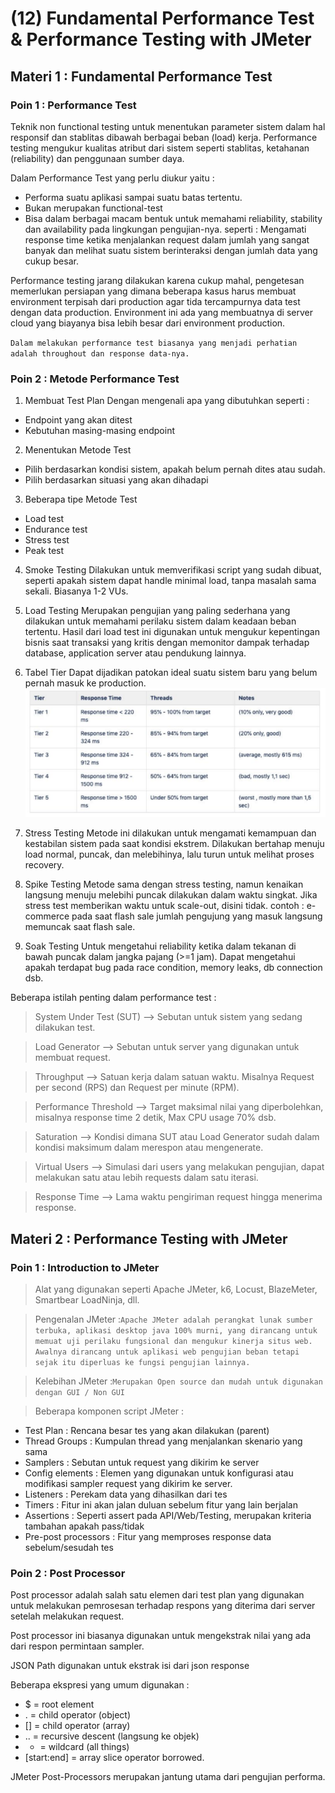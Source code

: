 # (12) Fundamental Performance Test & Performance Testing with JMeter
## Materi 1 : Fundamental Performance Test
### Poin 1 : Performance Test
Teknik non functional testing untuk menentukan parameter sistem dalam hal responsif dan stablitas dibawah berbagai beban (load) kerja.
Performance testing mengukur kualitas atribut dari sistem seperti stablitas, ketahanan (reliability) dan penggunaan sumber daya.

Dalam Performance Test yang perlu diukur yaitu :
- Performa suatu aplikasi sampai suatu batas tertentu.
- Bukan merupakan functional-test
- Bisa dalam berbagai macam bentuk untuk memahami reliability, stability dan availability pada lingkungan pengujian-nya.
  seperti : Mengamati response time ketika menjalankan request dalam jumlah yang sangat banyak dan melihat suatu sistem berinteraksi dengan jumlah data yang cukup besar.

Performance testing jarang dilakukan karena cukup mahal, pengetesan memerlukan persiapan yang dimana beberapa kasus harus membuat environment terpisah dari production agar tida tercampurnya data test dengan data production.
Environment ini ada yang membuatnya di server cloud yang biayanya bisa lebih besar dari environment production.

`Dalam melakukan performance test biasanya yang menjadi perhatian adalah throughout dan response data-nya.`

### Poin 2 : Metode Performance Test
1. Membuat Test Plan
Dengan mengenali apa yang dibutuhkan seperti :
- Endpoint yang akan ditest
- Kebutuhan masing-masing endpoint

2. Menentukan Metode Test
- Pilih berdasarkan kondisi sistem, apakah belum pernah dites atau sudah.
- Pilih berdasarkan situasi yang akan dihadapi

3. Beberapa tipe Metode Test
- Load test
- Endurance test
- Stress test
- Peak test

4. Smoke Testing
Dilakukan untuk memverifikasi script yang sudah dibuat, seperti apakah sistem dapat handle minimal load, tanpa masalah sama sekali. Biasanya 1-2 VUs.

5. Load Testing
Merupakan pengujian yang paling sederhana yang dilakukan untuk memahami perilaku sistem dalam keadaan beban tertentu. Hasil dari load test ini digunakan untuk mengukur kepentingan bisnis saat transaksi yang kritis dengan memonitor dampak terhadap database, application server atau pendukung lainnya.

6. Tabel Tier
Dapat dijadikan patokan ideal suatu sistem baru yang belum pernah masuk ke production.
![Screenshot (401).png](Screenshot%2FScreenshot%20%28401%29.png)

7. Stress Testing
Metode ini dilakukan untuk mengamati kemampuan dan kestabilan sistem pada saat kondisi ekstrem.
Dilakukan bertahap menuju load normal, puncak, dan melebihinya, lalu turun untuk melihat proses recovery.

8. Spike Testing
Metode sama dengan stress testing, namun kenaikan langsung menuju melebihi puncak dilakukan dalam waktu singkat. Jika stress test memberikan waktu untuk scale-out, disini tidak.
contoh : e-commerce pada saat flash sale jumlah pengujung yang masuk langsung memuncak saat flash sale.

9. Soak Testing
Untuk mengetahui reliability ketika dalam tekanan di bawah puncak dalam jangka pajang (>=1 jam). Dapat mengetahui apakah terdapat bug pada race condition, memory leaks, db connection dsb.

Beberapa istilah penting dalam performance test :
> System Under Test (SUT) --> Sebutan untuk sistem yang sedang dilakukan test.

> Load Generator --> Sebutan untuk server yang digunakan untuk membuat request.

> Throughput --> Satuan kerja dalam satuan waktu. Misalnya Request per second (RPS) dan Request per minute (RPM).

> Performance Threshold --> Target maksimal nilai yang diperbolehkan, misalnya response time 2 detik, Max CPU usage 70% dsb.

> Saturation --> Kondisi dimana SUT atau Load Generator sudah dalam kondisi maksimum dalam merespon atau mengenerate.

> Virtual Users --> Simulasi dari users yang melakukan pengujian, dapat melakukan satu atau lebih requests dalam satu iterasi.

> Response Time --> Lama waktu pengiriman request hingga menerima response.

## Materi 2 : Performance Testing with JMeter
### Poin 1 : Introduction to JMeter
> Alat yang digunakan seperti Apache JMeter, k6, Locust, BlazeMeter, Smartbear LoadNinja, dll.

> Pengenalan JMeter :`Apache JMeter adalah perangkat lunak sumber terbuka, aplikasi desktop java 100% murni, yang dirancang untuk memuat uji perilaku fungsional dan mengukur kinerja situs web. Awalnya dirancang untuk aplikasi web pengujian beban tetapi sejak itu diperluas ke fungsi pengujian lainnya.`

> Kelebihan JMeter :`Merupakan Open source dan mudah untuk digunakan dengan GUI / Non GUI`

> Beberapa komponen script JMeter : 
- Test Plan : Rencana besar tes yang akan dilakukan (parent)
- Thread Groups : Kumpulan thread yang menjalankan skenario yang sama
- Samplers : Sebutan untuk request yang dikirim ke server
- Config elements : Elemen yang digunakan untuk konfigurasi atau modifikasi sampler request yang dikirim ke server.
- Listeners : Perekam data yang dihasilkan dari tes
- Timers : Fitur ini akan jalan duluan sebelum fitur yang lain berjalan
- Assertions : Seperti assert pada API/Web/Testing, merupakan kriteria tambahan apakah pass/tidak
- Pre-post processors : Fitur yang memproses response data sebelum/sesudah tes

### Poin 2 : Post Processor
Post processor adalah salah satu elemen dari test plan yang digunakan untuk melakukan pemrosesan terhadap respons yang diterima dari server setelah melakukan request.

Post processor ini biasanya digunakan untuk mengekstrak nilai yang ada dari respon permintaan sampler. 

JSON Path digunakan untuk ekstrak isi dari json response

Beberapa ekspresi yang umum digunakan :

- $ = root element
- . = child operator (object)
- [] = child operator (array)
- .. = recursive descent (langsung ke objek)
- * = wildcard (all things)
- [start:end] = array slice operator borrowed.

JMeter Post-Processors merupakan jantung utama dari pengujian performa.

